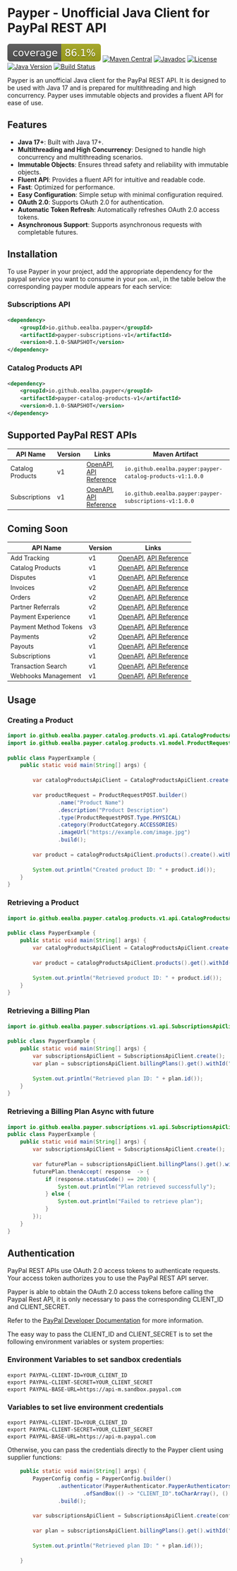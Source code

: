 # Payper - Unofficial Java Client for PayPal REST API
[![Coverage](.github/badges/jacoco.svg)](https://github.com/eealba/payper/actions/workflows/github_action.yaml)
[![Maven Central](https://img.shields.io/maven-central/v/io.github.eealba/payper.svg?label=Maven%20Central)](https://central.sonatype.com/artifact/io.github.eealba/payper)
[![Javadoc](https://javadoc.io/badge2/io.github.eealba/payper/javadoc.io.svg)](https://javadoc.io/doc/io.github.eealba/payper)
[![License](https://img.shields.io/badge/License-Apache%202.0-green.svg)](https://opensource.org/licenses/Apache-2.0)
[![Java Version](https://img.shields.io/badge/Java-17%2B-brightgreen)](https://www.oracle.com/java/technologies/javase/jdk17-archive-downloads.html)
[![Build Status](https://github.com/eealba/payper/actions/workflows/github_action.yaml/badge.svg)](https://github.com/eealba/payper/actions)


Payper is an unofficial Java client for the PayPal REST API. It is designed to be used with Java 17 and is prepared 
for multithreading and high concurrency. Payper uses immutable objects and provides a fluent API for ease of use.

## Features

- **Java 17+**: Built with Java 17+.
- **Multithreading and High Concurrency**: Designed to handle high concurrency and multithreading scenarios.
- **Immutable Objects**: Ensures thread safety and reliability with immutable objects.
- **Fluent API**: Provides a fluent API for intuitive and readable code.
- **Fast**: Optimized for performance.
- **Easy Configuration**: Simple setup with minimal configuration required.
- **OAuth 2.0**: Supports OAuth 2.0 for authentication.
- **Automatic Token Refresh**: Automatically refreshes OAuth 2.0 access tokens.
- **Asynchronous Support**: Supports asynchronous requests with completable futures.

## Installation

To use Payper in your project, add the appropriate dependency for the paypal service you want to consume 
in your `pom.xml`, in the table below the corresponding payper module appears for each service:

### Subscriptions API
```xml
<dependency>
    <groupId>io.github.eealba.payper</groupId>
    <artifactId>payper-subscriptions-v1</artifactId>
    <version>0.1.0-SNAPSHOT</version>
</dependency>
```
### Catalog Products API
```xml
<dependency>
    <groupId>io.github.eealba.payper</groupId>
    <artifactId>payper-catalog-products-v1</artifactId>
    <version>0.1.0-SNAPSHOT</version>
</dependency>
```

## Supported PayPal REST APIs

| API Name              | Version | Links                                                                                                                                                                                         | Maven Artifact                                           |
|-----------------------|---------|-----------------------------------------------------------------------------------------------------------------------------------------------------------------------------------------------|----------------------------------------------------------|
| Catalog Products      | v1      | [OpenAPI](https://github.com/paypal/paypal-rest-api-specifications/blob/main/openapi/catalogs_products_v1.json), [API Reference](https://developer.paypal.com/docs/api/catalog-products/v1/)  | `io.github.eealba.payper:payper-catalog-products-v1:1.0.0`      |
| Subscriptions         | v1      | [OpenAPI](https://github.com/paypal/paypal-rest-api-specifications/blob/main/openapi/billing_subscriptions_v1.json), [API Reference](https://developer.paypal.com/docs/api/subscriptions/v1/) | `io.github.eealba.payper:payper-subscriptions-v1:1.0.0`  |

## Coming Soon
| API Name              | Version | Links                                                                                                                                                  |
|-----------------------|---------|--------------------------------------------------------------------------------------------------------------------------------------------------------|
| Add Tracking          | v1      | [OpenAPI](https://github.com/paypal/paypal-rest-api-specifications/blob/main/openapi/shipping_shipment_tracking_v1.json), [API Reference](https://developer.paypal.com/docs/api/tracking/v1/)                           |
| Catalog Products      | v1      | [OpenAPI](https://github.com/paypal/paypal-rest-api-specifications/blob/main/openapi/catalogs_products_v1.json), [API Reference](https://developer.paypal.com/docs/api/catalog-products/v1/)                            |
| Disputes              | v1      | [OpenAPI](https://github.com/paypal/paypal-rest-api-specifications/blob/main/openapi/customer_disputes_v1.json), [API Reference](https://developer.paypal.com/docs/api/customer-disputes/v1/)                           |
| Invoices              | v2      | [OpenAPI](https://github.com/paypal/paypal-rest-api-specifications/blob/main/openapi/invoicing_v2.json), [API Reference](https://developer.paypal.com/docs/api/invoicing/v2/)                                           |
| Orders                | v2      | [OpenAPI](https://github.com/paypal/paypal-rest-api-specifications/blob/main/openapi/checkout_orders_v2.json), [API Reference](https://developer.paypal.com/docs/api/orders/v2/)                                        |
| Partner Referrals     | v2      | [OpenAPI](https://github.com/paypal/paypal-rest-api-specifications/blob/main/openapi/customer_partner_referrals_v2.json), [API Reference](https://developer.paypal.com/docs/api/partner-referrals/v2/)                  |
| Payment Experience    | v1      | [OpenAPI](https://github.com/paypal/paypal-rest-api-specifications/blob/main/openapi/payment-experience_web_experience_profiles_v1.json), [API Reference](https://developer.paypal.com/docs/api/payment-experience/v1/) |
| Payment Method Tokens | v3      | [OpenAPI](https://github.com/paypal/paypal-rest-api-specifications/blob/main/openapi/vault_payment_tokens_v3.json), [API Reference](https://developer.paypal.com/docs/api/payment-tokens/v3/)                           |
| Payments              | v2      | [OpenAPI](https://github.com/paypal/paypal-rest-api-specifications/blob/main/openapi/payments_payment_v2.json), [API Reference](https://developer.paypal.com/docs/api/payments/v2/)                                     |
| Payouts               | v1      | [OpenAPI](https://github.com/paypal/paypal-rest-api-specifications/blob/main/openapi/payments_payouts_batch_v1.json), [API Reference](https://developer.paypal.com/docs/api/payments.payouts-batch/v1/)                 |
| Subscriptions         | v1      | [OpenAPI](https://github.com/paypal/paypal-rest-api-specifications/blob/main/openapi/billing_subscriptions_v1.json), [API Reference](https://developer.paypal.com/docs/api/subscriptions/v1/)                           |
| Transaction Search    | v1      | [OpenAPI](https://github.com/paypal/paypal-rest-api-specifications/blob/main/openapi/reporting_transactions_v1.json), [API Reference](https://developer.paypal.com/docs/api/transaction-search/v1/)                     |
| Webhooks Management   | v1      | [OpenAPI](https://github.com/paypal/paypal-rest-api-specifications/blob/main/openapi/notifications_webhooks_v1.json), [API Reference](https://developer.paypal.com/docs/api/webhooks/v1/)                               |

## Usage

### Creating a Product

```java
import io.github.eealba.payper.catalog.products.v1.api.CatalogProductsApiClient;
import io.github.eealba.payper.catalog.products.v1.model.ProductRequestPOST;

public class PayperExample {
    public static void main(String[] args) {

        var catalogProductsApiClient = CatalogProductsApiClient.create();

        var productRequest = ProductRequestPOST.builder()
                .name("Product Name")
                .description("Product Description")
                .type(ProductRequestPOST.Type.PHYSICAL)
                .category(ProductCategory.ACCESSORIES)
                .imageUrl("https://example.com/image.jpg")
                .build();

        var product = catalogProductsApiClient.products().create().withBody(productRequest).retrieve().toEntity();

        System.out.println("Created product ID: " + product.id());
    }
}
```

### Retrieving a Product

```java
import io.github.eealba.payper.catalog.products.v1.api.CatalogProductsApiClient;

public class PayperExample {
    public static void main(String[] args) {
        var catalogProductsApiClient = CatalogProductsApiClient.create();
        
        var product = catalogProductsApiClient.products().get().withId("1").retrieve().toEntity();

        System.out.println("Retrieved product ID: " + product.id());
    }
}
```


### Retrieving a Billing Plan

```java
import io.github.eealba.payper.subscriptions.v1.api.SubscriptionsApiClient;

public class PayperExample {
    public static void main(String[] args) {
        var subscriptionsApiClient = SubscriptionsApiClient.create();
        var plan = subscriptionsApiClient.billingPlans().get().withId("1").retrieve().toEntity();

        System.out.println("Retrieved plan ID: " + plan.id());
    }
}
```
### Retrieving a Billing Plan Async with future

```java
import io.github.eealba.payper.subscriptions.v1.api.SubscriptionsApiClient;
public class PayperExample {
    public static void main(String[] args) {
        var subscriptionsApiClient = SubscriptionsApiClient.create();
        
        var futurePlan = subscriptionsApiClient.billingPlans().get().withId("1").retrieve().toFuture();
        futurePlan.thenAccept( response  -> {
            if (response.statusCode() == 200) {
                System.out.println("Plan retrieved successfully");
            } else {
                System.out.println("Failed to retrieve plan");
            }
        });
    }
}
```



## Authentication

PayPal REST APIs use OAuth 2.0 access tokens to authenticate requests. Your access token authorizes you
to use the PayPal REST API server.

Payper is able to obtain the OAuth 2.0 access tokens before calling the Paypal Rest API, it is only necessary
to pass the corresponding CLIENT_ID and CLIENT_SECRET.

Refer to the [PayPal Developer Documentation](https://developer.paypal.com/api/rest/authentication/) for more information.

The easy way to pass the CLIENT_ID and CLIENT_SECRET is to set the following environment variables or system properties:

### Environment Variables to set sandbox credentials
```shell
export PAYPAL-CLIENT-ID=YOUR_CLIENT_ID
export PAYPAL-CLIENT-SECRET=YOUR_CLIENT_SECRET
export PAYPAL-BASE-URL=https://api-m.sandbox.paypal.com 
```

### Variables to set live environment credentials
```shell
export PAYPAL-CLIENT-ID=YOUR_CLIENT_ID
export PAYPAL-CLIENT-SECRET=YOUR_CLIENT_SECRET
export PAYPAL-BASE-URL=https://api-m.paypal.com 
```

Otherwise, you can pass the credentials directly to the Payper client using supplier functions:

```java
    public static void main(String[] args) {
        PayperConfig config = PayperConfig.builder()
                .authenticator(PayperAuthenticator.PayperAuthenticators
                        .ofSandBox(() -> "CLIENT_ID".toCharArray(), () -> "CLIENT_SECRET".toCharArray()))
                .build();
        
        var subscriptionsApiClient = SubscriptionsApiClient.create(config);

        var plan = subscriptionsApiClient.billingPlans().get().withId("1").retrieve().toEntity();

        System.out.println("Retrieved plan ID: " + plan.id());

    }
```



